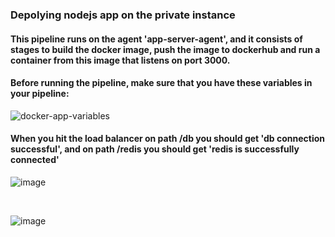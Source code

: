 ### Depolying nodejs app on the private instance
#### This pipeline runs on the agent 'app-server-agent', and it consists of stages to build the docker image, push the image to dockerhub and run a container from this image that listens on port 3000.

#### Before running the pipeline, make sure that you have these variables in your pipeline:

![docker-app-variables](https://github.com/aiishaa/AzureDevOps-Task/assets/57088227/d3b255a6-0afb-4e37-baaf-9223bd304f81)
<br>

#### When you hit the load balancer on path /db you should get 'db connection successful', and on path /redis you should get 'redis is successfully connected'
![image](https://github.com/aiishaa/AzureDevOps-Task/assets/57088227/0e68e5ed-5ec6-40be-89a7-f7f130f1deca)

<br>

![image](https://github.com/aiishaa/AzureDevOps-Task/assets/57088227/55d2f910-acad-4406-a41a-b60e5e1dacd2)


